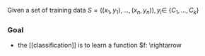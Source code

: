 Given a set of training data $S=((x_1,y_1),\dots ,(x_n,y_n)), y_i \in$ {$C_1,\dots ,C_k$}
### Goal
- the [[classification]] is to learn a function $f: \rightarrow 